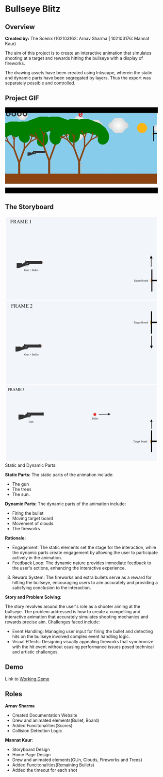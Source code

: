 # Bullseye Blitz


## Overview
**Created by:** The Scenix (102103162: Arnav Sharma | 102103176: Mannat Kaur)

The aim of this project is to create an interactive animation 
that simulates shooting at a target and rewards hitting the 
bullseye with a display of fireworks. 

The drawing assets have been created using Inkscape,
wherein the static and dynamic parts have been
segregated by layers.  Thus the export was separately
possible and controlled.

## Project GIF
![GIF](CG_Demo.gif)

## The Storyboard
![storyboard](<image.jpg>)
Static and Dynamic Parts:

**Static Parts:** 
The static parts of the animation include:
- The gun
- The trees
- The sun.

**Dynamic Parts:** 
The dynamic parts of the animation include:
- Firing the bullet
- Moving target board
- Movement of clouds 
- The fireworks

**Rationale:**
- Engagement: The static elements set the stage for the 
interaction, while the dynamic parts create engagement 
by allowing the user to participate actively in the animation.
- Feedback Loop: The dynamic nature provides immediate feedback
to the user's actions, enhancing the interactive experience.
3. Reward System: The fireworks and extra bullets serve as a 
reward for hitting the bullseye, encouraging users to aim 
accurately and providing a satisfying conclusion to the interaction.

**Story and Problem Solving:**

The story revolves around the user's role as a shooter aiming 
at the bullseye. The problem addressed is how to create a compelling 
and interactive animation that accurately simulates shooting mechanics 
and rewards precise aim. 
Challenges faced include:
- Event Handling: Managing user input for firing the bullet and 
detecting hits on the bullseye involved complex event handling logic.
- Visual Effects: Designing visually appealing fireworks that synchronize
with the hit event without causing performance issues posed technical 
and artistic challenges.


## Demo ##

Link to [Working Demo](./demo)

## Roles ##

**Arnav Sharma** 
- Created Documentation Website
- Drew and animated elements(Bullet, Board) 
- Added Funcitonalities(Scores)
- Collision Detection Logic

**Mannat Kaur**: 
- Storyboard Design
- Home Page Design
- Drew and animated elements(GUn, Clouds, Fireworks and Trees) 
- Added Funcitonalities(Remaining Bullets)
- Added the timeout for each shot